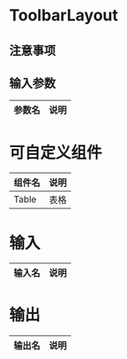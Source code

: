 # ToolbarLayout

## 注意事项

## 输入参数
| 参数名 | 说明 |
| :----- | :--- |

# 可自定义组件
| 组件名 | 说明 |
| :----- | :--- |
| Table  | 表格 |

# 输入
| 输入名 | 说明 |
| :----- | :--- |

# 输出
| 输出名 | 说明 |
| :----- | :--- |